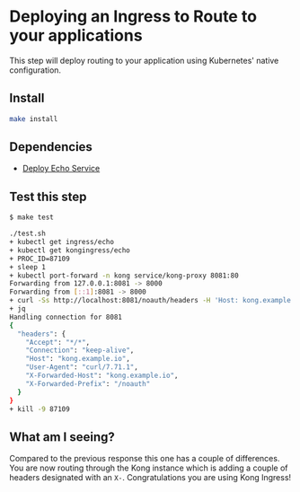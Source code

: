 # Deploying an Ingress to Route to your applications

This step will deploy routing to your application using Kubernetes' native configuration.

## Install

```bash
make install
```

## Dependencies

- [Deploy Echo Service](../01_deploy-echo)

## Test this step

```bash
$ make test

./test.sh
+ kubectl get ingress/echo
+ kubectl get kongingress/echo
+ PROC_ID=87109
+ sleep 1
+ kubectl port-forward -n kong service/kong-proxy 8081:80
Forwarding from 127.0.0.1:8081 -> 8000
Forwarding from [::1]:8081 -> 8000
+ curl -Ss http://localhost:8081/noauth/headers -H 'Host: kong.example.io'
+ jq
Handling connection for 8081
{
  "headers": {
    "Accept": "*/*",
    "Connection": "keep-alive",
    "Host": "kong.example.io",
    "User-Agent": "curl/7.71.1",
    "X-Forwarded-Host": "kong.example.io",
    "X-Forwarded-Prefix": "/noauth"
  }
}
+ kill -9 87109
```

## What am I seeing?

Compared to the previous response this one has a couple of differences. You are now routing through the Kong instance which is adding a couple of headers designated with an `X-`. Congratulations you are using Kong Ingress!
